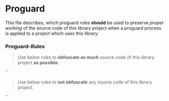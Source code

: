 Proguard
===============

This file describes, which proguard rules **should** be used to preserve *proper working* of the
source code of this library project when a proguard process is applied to a project which uses this 
library.

### Proguard-Rules ###

> Use below rules to **obfuscate as much** source code of this library project **as possible**.

``

> Use below rules to **not obfuscate** any source code of this library project.

``